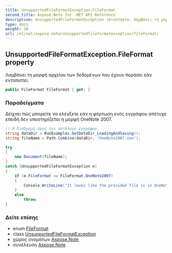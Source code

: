 ```yaml
---
title: UnsupportedFileFormatException.FileFormat
second_title: Aspose.Note for .NET API Reference
description: UnsupportedFileFormatException ιδιοκτησία. Λαμβάνει τη μορφή αρχείου των δεδομένων που έχουν περάσει εάν εντοπιστεί.
type: docs
weight: 10
url: /el/net/aspose.note/unsupportedfileformatexception/fileformat/
---
```

## UnsupportedFileFormatException.FileFormat property

Λαμβάνει τη μορφή αρχείου των δεδομένων που έχουν περάσει εάν εντοπιστεί.

```csharp
public FileFormat FileFormat { get; }
```

### Παραδείγματα

Δείχνει πώς μπορείτε να ελέγξετε εάν η φόρτωση ενός εγγράφου απέτυχε επειδή δεν υποστηρίζεται η μορφή OneNote 2007.

```csharp
// Η διαδρομή προς τον κατάλογο εγγράφων.
string dataDir = RunExamples.GetDataDir_LoadingAndSaving();
string fileName = Path.Combine(dataDir, "OneNote2007.one");

try
{
    new Document(fileName);
}
catch (UnsupportedFileFormatException e)
{
    if (e.FileFormat == FileFormat.OneNote2007)
    {
        Console.WriteLine("It looks like the provided file is in OneNote 2007 format that is not supported.");
    }
    else
        throw;
}
```

### Δείτε επίσης

* enum [FileFormat](../../fileformat/)
* class [UnsupportedFileFormatException](../)
* χώρος ονομάτων [Aspose.Note](../../unsupportedfileformatexception/)
* συνέλευση [Aspose.Note](../../../)


